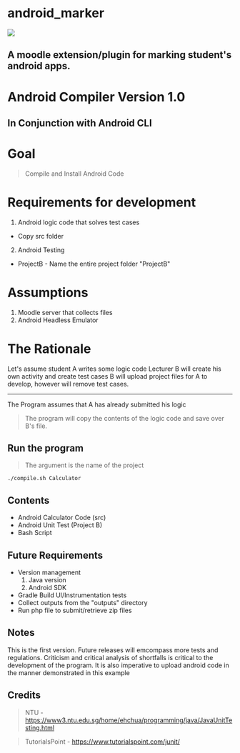# android_marker 
<a href="https://travis-ci.com/github/OpenSauce-Wits/android_marker/builds/161445112"><img src="https://travis-ci.com/OpenSauce-Wits/android_marker.svg?branch=master"></a>


## A moodle extension/plugin for marking student's android apps.

# Android Compiler Version 1.0

## In Conjunction with Android CLI

# Goal
> Compile and Install Android Code 

# Requirements for development
1. Android logic code that solves test cases
 * Copy src folder
2. Android Testing
 * ProjectB - Name the entire project folder "ProjectB"
 

# Assumptions
1. Moodle server that collects files
2. Android Headless Emulator

# The Rationale 
Let's assume student A writes some logic code
Lecturer B will create his own activity and create test cases
B will upload project files for A to develop, however will remove test cases.
***
The Program assumes that A has already submitted his logic

> The program will copy the contents of the logic code and save over B's file.


## Run the program
> The argument is the name of the project

`./compile.sh Calculator`

## Contents

* Android Calculator Code (src)
* Android Unit Test (Project B)
* Bash Script

## Future Requirements
* Version management
  1. Java version
  2. Android SDK
* Gradle Build UI/Instrumentation tests
* Collect outputs from the "outputs" directory
* Run php file to submit/retrieve zip files


## Notes
This is the first version. Future releases will emcompass more tests and regulations.
Criticism and critical analysis of shortfalls is critical to the development of the program.
It is also imperative to upload android code in the manner demonstrated in this example



## Credits 
> NTU - https://www3.ntu.edu.sg/home/ehchua/programming/java/JavaUnitTesting.html

> TutorialsPoint - https://www.tutorialspoint.com/junit/


